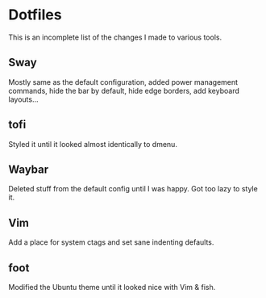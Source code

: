 # Dotfiles

This is an incomplete list of the changes I made to various tools.

## Sway

Mostly same as the default configuration, added power management commands, hide the bar by default, hide edge borders, add keyboard layouts...

## tofi

Styled it until it looked almost identically to dmenu.

## Waybar

Deleted stuff from the default config until I was happy. Got too lazy to style it.

## Vim

Add a place for system ctags and set sane indenting defaults.

## foot

Modified the Ubuntu theme until it looked nice with Vim & fish.
